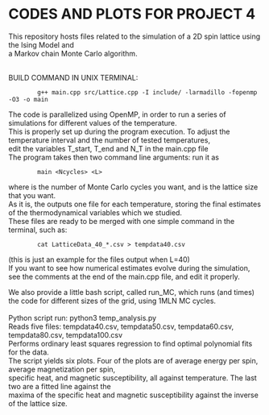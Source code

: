 # CODES AND PLOTS FOR PROJECT 4
This repository hosts files related to the simulation of a 2D spin lattice using the Ising Model and<br>
a Markov chain Monte Carlo algorithm.<br><br>

BUILD COMMAND IN UNIX TERMINAL: 

            g++ main.cpp src/Lattice.cpp -I include/ -larmadillo -fopenmp -O3 -o main

The code is parallelized using OpenMP, in order to run a series of simulations for different values of the temperature.<br>
This is properly set up during the program execution. To adjust the temperature interval and the number of tested temperatures,<br>
edit the variables  T_start, T_end and N_T in the main.cpp file<br>
The program takes then two command line arguments: run it as<br>

            main <Ncycles> <L>
            
where <Ncycles> is the number of Monte Carlo cycles you want, and <L> is the lattice size that you want.<br>
As it is, the outputs one file for each temperature, storing the final estimates of the thermodynamical variables which we studied.<br>
These files are ready to be merged with one simple command in the terminal, such as:<br>
            
            cat LatticeData_40_*.csv > tempdata40.csv

(this is just an example for the files output when L=40)<br>
If you want to see how numerical estimates evolve during the simulation, see the comments at the end of the main.cpp file, and edit it properly.

We also provide a little bash script, called run_MC, which runs (and times) the code for different sizes of the grid, using 1MLN MC cycles.<br>
<br>
Python script run: python3 temp_analysis.py <br>
Reads five files: tempdata40.csv, tempdata50.csv, tempdata60.csv, tempdata80.csv, tempdata100.csv <br>
Performs ordinary least squares regression to find optimal polynomial fits for the data. <br>
The script yields six plots. Four of the plots are of average energy per spin, average magnetization per spin, <br>
specific heat, and magnetic susceptibility, all against temperature. The last two are a fitted line against the <br>
maxima of the specific heat and magnetic susceptibility against the inverse of the lattice size. 




